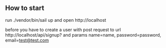 ## How to start

run ./vendor/bin/sail up
and open http://localhost

before you have to create a user with post request to
url http://localhost/api/signup?
and params name=name, password=password, email=test@test.com
